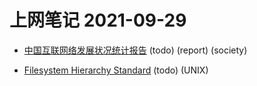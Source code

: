# 上网笔记 2021-09-29

- [中国互联网络发展状况统计报告][internet] (todo) (report) (society)
- [Filesystem Hierarchy Standard][fhs] (todo) (UNIX)

  [internet]: http://www.cac.gov.cn/2021-02/03/c_1613923423079314.htm
  [fhs]: https://www.pathname.com/fhs/pub/fhs-2.3.html
